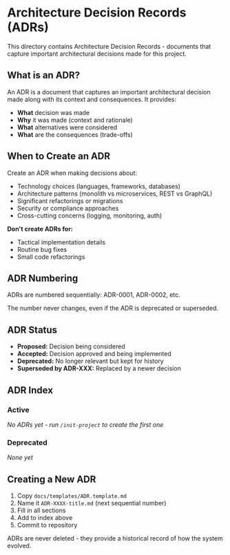 # Architecture Decision Records (ADRs)

This directory contains Architecture Decision Records - documents that capture important architectural decisions made for this project.

## What is an ADR?

An ADR is a document that captures an important architectural decision made along with its context and consequences. It provides:
- **What** decision was made
- **Why** it was made (context and rationale)
- **What** alternatives were considered
- **What** are the consequences (trade-offs)

## When to Create an ADR

Create an ADR when making decisions about:
- Technology choices (languages, frameworks, databases)
- Architecture patterns (monolith vs microservices, REST vs GraphQL)
- Significant refactorings or migrations
- Security or compliance approaches
- Cross-cutting concerns (logging, monitoring, auth)

**Don't create ADRs for:**
- Tactical implementation details
- Routine bug fixes
- Small code refactorings

## ADR Numbering

ADRs are numbered sequentially: ADR-0001, ADR-0002, etc.

The number never changes, even if the ADR is deprecated or superseded.

## ADR Status

- **Proposed:** Decision being considered
- **Accepted:** Decision approved and being implemented
- **Deprecated:** No longer relevant but kept for history
- **Superseded by ADR-XXX:** Replaced by a newer decision

## ADR Index

<!-- Add links to ADRs as they're created -->

### Active

*No ADRs yet - run `/init-project` to create the first one*

### Deprecated

*None yet*

## Creating a New ADR

1. Copy `docs/templates/ADR.template.md`
2. Name it `ADR-XXXX-title.md` (next sequential number)
3. Fill in all sections
4. Add to index above
5. Commit to repository

ADRs are never deleted - they provide a historical record of how the system evolved.
